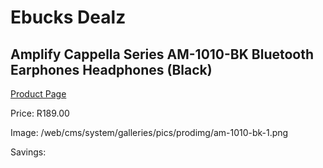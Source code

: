 
# Ebucks Dealz
## Amplify Cappella Series AM-1010-BK Bluetooth Earphones Headphones (Black)
[Product Page](https://www.ebucks.com/web/shop/productSelected.do?prodId=1161783538&catId=375509364)

Price: R189.00

Image: /web/cms/system/galleries/pics/prodimg/am-1010-bk-1.png

Savings: 


	